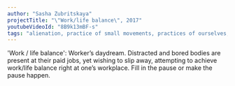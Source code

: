 ```yaml
---
author: "Sasha Zubritskaya"
projectTitle: "\"Work/life balance\", 2017"
youtubeVideoId: "8B9k13mBF-s"
tags: "alienation, practice of small movements, practices of ourselves, production drama, repetition, rhythm, social choreography"
---
```

'Work / life balance': Worker’s daydream. Distracted and bored bodies are present at their paid jobs, yet wishing to slip away, attempting to achieve work/life balance right at one’s workplace. Fill in the pause or make the pause happen.
